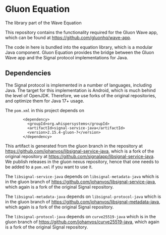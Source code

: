 # Gluon Equation
The library part of the Wave Equation

This repository contains the functionality required for the Gluon Wave app,
which can be found at https://github.com/gluonhq/wave-app.

The code in here is bundled into the equation library, which is a modular
Java component.
Gluon Equation provides the bridge between the Gluon Wave app and the
Signal protocol implementations for Java.

## Dependencies

The Signal protocol is implemented in a number of languages, including Java.
The target for this implementation is Android, which is much behind the
level of OpenJDK. Therefore, we use forks of the original repositories,
and optimize them for Java 17+ usage.

The `pom.xml` in this project depends on 

```
        <dependency>
          <groupId>org.whispersystems</groupId>
          <artifactId>signal-service-java</artifactId>
          <version>2.15.4-gluon-7</version>
        </dependency>
```

This artifact is generated from the gluon branch in the repository at 
https://github.com/johanvos/libsignal-service-java, which is a fork of the
original repository at https://github.com/signalapp/libsignal-service-java.
We publish releases in the gluon nexus repository, hence that one needs to be
added to a `pom.xml` if you want to use it.

The `libsignal-service-java` depends on `libsignal-metadata-java` which is in
the gluon branch of https://github.com/johanvos/libsignal-service-java,
which again is a fork of the original Signal repository.

The `libsignal-metadata-java` depends on `libsignal-protocol-java` which is in
the gluon branch of https://github.com/johanvos/libsignal-metadata-java,
which again is a fork of the original Signal repository.

The `libsignal-protocol-java` depends on `curve25519-java` which is in
the gluon branch of https://github.com/johanvos/curve25519-java,
which again is a fork of the original Signal repository.
